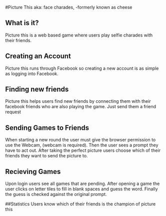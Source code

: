 #Picture This
aka: face charades,
-formerly known as cheese

## What is it?
Picture this is a web based game where users play selfie charades with their
friends. 

## Creating an Account
Picture this runs through Facebook so creating a new account is as simple as
logging into Facebook.

## Finding new friends
Picture this helps users find new friends by connecting them with their facebook
friends who are also playing the game. Just send them a friend request

## Sending Games to Friends
When starting a new round the user must give the browser permission to use the
Webcam, (webcam is required). Then the user sees a prompt they have
to act out. After taking the perfect picture users choose which of their friends
they want to send the picture to.

## Recieving Games
Upon login users see all games that are pending. After opening a game the user clicks on letter
tiles to fill in blank spaces and guess the word. Finally the guess is checked
against the original prompt.

##Statistics
Users know which of their friends is the champion of picture this
